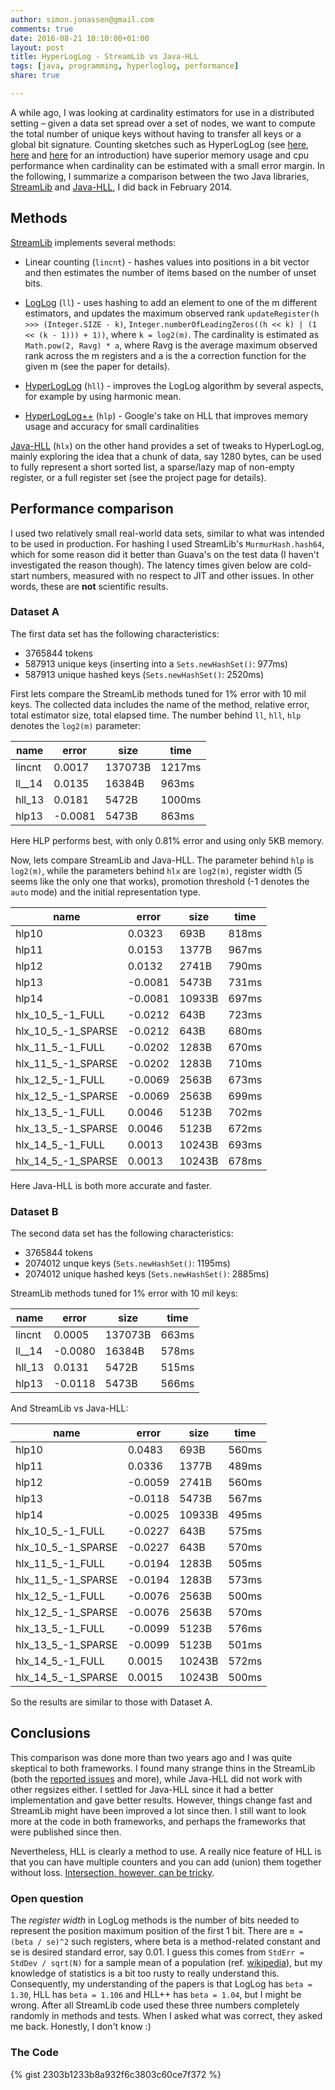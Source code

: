 ```yaml
---
author: simon.jonassen@gmail.com
comments: true
date: 2016-08-21 10:10:00+01:00
layout: post
title: HyperLogLog - StreamLib vs Java-HLL
tags: [java, programming, hyperloglog, performance]
share: true

---
```

A while ago, I was looking at cardinality estimators for use in a distributed setting – given a data set spread over a set of nodes, we want to compute the total number of unique keys without having to transfer all keys or a global bit signature. Counting sketches such as HyperLogLog (see [here]( http://highlyscalable.wordpress.com/2012/05/01/probabilistic-structures-web-analytics-data-mining/), [here](https://research.neustar.biz/2012/10/25/sketch-of-the-day-hyperloglog-cornerstone-of-a-big-data-infrastructure/) and  [here](https://research.neustar.biz/2013/01/24/hyperloglog-googles-take-on-engineering-hll/) for an introduction) have superior memory usage and cpu performance when cardinality can be estimated with a small error margin. In the following, I summarize a comparison between the two Java libraries, [StreamLib](https://github.com/addthis/stream-lib) and [Java-HLL](https://github.com/aggregateknowledge/java-hll), I did back in February 2014. <!--more-->

## Methods ##

[StreamLib](https://github.com/addthis/stream-lib) implements several methods:

* Linear counting (`lincnt`) - hashes values into positions in a bit vector
and then estimates the number of items based on the number of unset bits.

* [LogLog](http://algo.inria.fr/flajolet/Publications/DuFl03-LNCS.pdf) (`ll`) - uses hashing to add an element to one of the m different estimators, and updates the maximum observed rank `updateRegister(h >>> (Integer.SIZE - k)`, `Integer.numberOfLeadingZeros((h << k) | (1 << (k - 1))) + 1))`, where `k = log2(m)`. The cardinality is estimated as `Math.pow(2, Ravg) * a`, where Ravg is the average maximum observed rank across the m registers and a is the a correction function for the given m (see the paper for details).

* [HyperLogLog](http://algo.inria.fr/flajolet/Publications/FlFuGaMe07.pdf) (`hll`) - improves the LogLog algorithm by several aspects, for example by using harmonic mean.

* [HyperLogLog++](http://research.google.com/pubs/archive/40671.pdf) (`hlp`) - Google's take on HLL that improves memory usage and accuracy for small cardinalities

[Java-HLL](https://github.com/aggregateknowledge/java-hll) (`hlx`) on the other hand provides a set of tweaks to HyperLogLog, mainly exploring the idea that a chunk of data, say 1280 bytes, can be used to fully represent a short sorted list, a sparse/lazy map of non-empty register, or a full register set (see the project page for details).

## Performance comparison ##

I used two relatively small real-world data sets, similar to what was intended to be used in production. For hashing I used StreamLib's `MurmurHash.hash64`, which for some reason did it better than Guava's on the test data (I haven't investigated the reason though). The latency times given below are cold-start numbers, measured with no respect to JIT and other issues. In other words, these are **not** scientific results.

### Dataset A ###
The first data set has the following characteristics:

* 3765844 tokens
* 587913 unique keys (inserting into a `Sets.newHashSet()`: 977ms)
* 587913 unique hashed keys (`Sets.newHashSet()`: 2520ms)

First lets compare the StreamLib methods tuned for 1% error with 10 mil keys. The collected data includes the name of the method, relative error, total estimator size, total elapsed time. The number behind `ll`, `hll`, `hlp` denotes the `log2(m)` parameter:

| name   |  error  | size    | time    |
|--------|---------|---------|---------|
| lincnt |  0.0017 | 137073B |  1217ms |
| ll__14 |  0.0135 | 16384B  |   963ms |
| hll_13 |  0.0181 | 5472B   |  1000ms |
| hlp13  | -0.0081 | 5473B   |   863ms |

Here HLP performs best, with only 0.81% error and using only 5KB memory.

Now, lets compare StreamLib and Java-HLL. The parameter behind `hlp` is `log2(m)`, while the parameters behind `hlx` are `log2(m)`, register width (5 seems like the only one that works), promotion threshold (-1 denotes the `auto` mode) and the initial representation type.

| name              |  error  |   size |  time |
|-------------------|---------|--------|-------|
| hlp10             |  0.0323 |   693B | 818ms |
| hlp11             |  0.0153 |  1377B | 967ms |
| hlp12             |  0.0132 |  2741B | 790ms |
| hlp13             | -0.0081 |  5473B | 731ms |
| hlp14             | -0.0081 | 10933B | 697ms |
| hlx_10_5_-1_FULL  | -0.0212 |   643B | 723ms |
| hlx_10_5_-1_SPARSE| -0.0212 |   643B | 680ms |
| hlx_11_5_-1_FULL  | -0.0202 |  1283B | 670ms |
| hlx_11_5_-1_SPARSE| -0.0202 |  1283B | 710ms |
| hlx_12_5_-1_FULL  | -0.0069 |  2563B | 673ms |
| hlx_12_5_-1_SPARSE| -0.0069 |  2563B | 699ms |
| hlx_13_5_-1_FULL  |  0.0046 |  5123B | 702ms |
| hlx_13_5_-1_SPARSE|  0.0046 |  5123B | 672ms |
| hlx_14_5_-1_FULL  |  0.0013 | 10243B | 693ms |
| hlx_14_5_-1_SPARSE|  0.0013 | 10243B | 678ms |

Here Java-HLL is both more accurate and faster.

### Dataset B ###
The second data set has the following characteristics:

* 3765844 tokens
* 2074012 unque keys (`Sets.newHashSet()`: 1195ms)
* 2074012 unique hashed keys (`Sets.newHashSet()`: 2885ms)

StreamLib methods tuned for 1% error with 10 mil keys:

| name   | error    |  size   | time  |
|--------|----------|---------|-------|
| lincnt |   0.0005 | 137073B | 663ms |
| ll__14 |  -0.0080 |  16384B | 578ms |
| hll_13 |   0.0131 |   5472B | 515ms |
| hlp13  |  -0.0118 |   5473B | 566ms |

And StreamLib vs Java-HLL:

| name               |   error | size   |time |
|--------------------|---------|--------|-----|
| hlp10              |  0.0483 | 693B   |560ms|
| hlp11              |  0.0336 | 1377B  |489ms|
| hlp12              | -0.0059 | 2741B  |560ms|
| hlp13              | -0.0118 | 5473B  |567ms|
| hlp14              | -0.0025 | 10933B |495ms|
| hlx_10_5_-1_FULL   | -0.0227 | 643B   |575ms|
| hlx_10_5_-1_SPARSE | -0.0227 | 643B   |570ms|
| hlx_11_5_-1_FULL   | -0.0194 | 1283B  |505ms|
| hlx_11_5_-1_SPARSE | -0.0194 | 1283B  |573ms|
| hlx_12_5_-1_FULL   | -0.0076 | 2563B  |500ms|
| hlx_12_5_-1_SPARSE | -0.0076 | 2563B  |570ms|
| hlx_13_5_-1_FULL   | -0.0099 | 5123B  |576ms|
| hlx_13_5_-1_SPARSE | -0.0099 | 5123B  |501ms|
| hlx_14_5_-1_FULL   | 0.0015  | 10243B |572ms|
| hlx_14_5_-1_SPARSE | 0.0015  | 10243B |500ms|

So the results are similar to those with Dataset A.

## Conclusions ##

This comparison was done more than two years ago and I was quite skeptical to both frameworks. I found many strange thins in the StreamLib (both the [reported issues](https://github.com/addthis/stream-lib/issues/64) and more), while Java-HLL did not work with other regsizes either. I settled for Java-HLL since it had a better implementation and gave better results. However, things change fast and StreamLib might have been improved a lot since then. I still want to look more at the code in both frameworks, and perhaps the frameworks that were published since then.

Nevertheless, HLL is clearly a method to use. A really nice feature of HLL is that you can have multiple counters and you can add (union) them together without loss. [Intersection, however, can be tricky]( http://blog.aggregateknowledge.com/2012/12/17/hll-intersections-2/
).

### Open question ###

The *register width* in LogLog methods is the number of bits needed to represent the position maximum position of the first 1 bit. There are `m = (beta / se)^2` such registers, where beta is a method-related constant and se is desired standard error, say 0.01. I guess this comes from `StdErr = StdDev / sqrt(N)` for a sample mean of a population (ref. [wikipedia](http://en.wikipedia.org/wiki/Relative_standard_error#Relative_standard_error)), but my knowledge of statistics is a bit too rusty to really understand this. Consequently, my understanding of the papers is that LogLog has `beta = 1.30`, HLL has `beta = 1.106` and HLL++ has `beta = 1.04`, but I might be wrong. After all StreamLib code used these three numbers completely randomly in methods and tests. When I asked what was correct, they asked me back. Honestly, I don't know :)

### The Code ###

{% gist 2303b1233b8a932f6c3803c60ce7f372 %}
